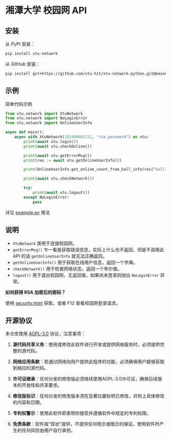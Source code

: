 # 湘潭大学 校园网 API

## 安装

从 PyPI 安装：
```bash
pip install xtu-network
```

从 GitHub 安装：
```bash
pip install git+https://github.com/xtu-hit/xtu-network-python.git@main#egg=xtu-network
```

## 示例

简单代码示例
```python
from xtu.network import XtuNetwork
from xtu.network import NoLoginError
from xtu.network import OnlineUserInfo

async def main():
    async with XtuNetwork(202400001111, "rsa_password") as xtu:
        print(await xtu.login())
        print(await xtu.checkOnline())

        print(await xtu.getErrorMsg())
        print(res := await xtu.getOnlineUserInfo())

        print(OnlineUserInfo.get_online_count_from_ball_info(res["ballInfo"]))

        print(await xtu.checkNetwork())

        try:
            print(await xtu.logout())
        except NoLoginError:
            pass
```
详见 [example.py](https://github.com/xtu-org/xtu-network/blob/main/example/main.py) 用法

## 说明

- `XtuNetwork` 类用于连接校园网。
- `getErrorMsg()` 乍一看是获取错误信息，实际上什么也不返回，但是不调用此 API 的话 `getOnlineUserInfo` 就无法正确返回。
- `getOnlineUserInfo()` 用于获取在线用户信息，返回一个字典。
- `checkNetwork()` 用于检查网络状态，返回一个布尔值。
- `logout()` 用于退出校园网，无返回值，如果尚未登录则抛出 `NoLoginError` 异常。

**如何获得 RSA 加密后的密码？**

使用 [security.html](https://github.com/xtu-org/xtu-network/blob/main/example/web/security.html) 获取，或者 F12 查看校园网登录请求。

## 开源协议

本仓库使用 [AGPL-3.0](https://www.gnu.org/licenses/agpl-3.0.en.html) 协议，注意事项：

1. **源代码共享义务**：使用或修改此软件进行开发或提供网络服务时，必须提供完整的源代码。

2. **网络应用条款**：若通过网络向用户提供此程序的功能，必须确保用户能够获取到相应的源代码。

3. **许可证继承**：任何分发的修改版必须继续使用AGPL-3.0许可证，确保后续版本的开放性和共享要求。

4. **修改版标识**：任何分发的修改版本须在显著位置标明已修改，并附上具体修改的内容和日期。

5. **专利权警示**：使用此软件即表明你接受并遵循软件中规定的专利权限。

6. **免责条款**：软件按“现状”提供，不提供任何明示或暗示的保证。使用软件所产生的任何风险由用户自行承担。
